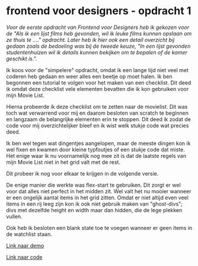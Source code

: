 # frontend voor designers - opdracht 1

*Voor de eerste opdracht van Frontend voor Designers heb ik gekozen voor de "Als ik een lijst films heb gevonden, wil ik leuke films kunnen opslaan om ze thuis te ...." opdracht. Later heb ik hier ook een detail overzicht bij gedaan zoals de bedoeling was bij de tweede keuze, "In een lijst gevonden studentenhuizen wil ik details kunnen bekijken om te bepalen of de kamer geschikt is.".* 

Ik koos voor de "simpelere" opdracht, omdat ik een lange tijd niet veel met coderen heb gedaan en weer alles een beetje op moet halen. Ik ben begonnen een tutorial te volgen voor het maken van een checklist. Dit deed ik omdat deze checklist vele elementen bevatten die ik kon gebruiken voor mijn Movie List. 

Hierna probeerde ik deze checklist om te zetten naar de movielist. Dit was toch wat verwarrend voor mij en daarom besloten van scratch te beginnen en langzaam de belangrijke elementen erin te stoppen. Dit deed ik zodat de code voor mij overzichtelijker bleef en ik wist welk stukje code wat precies deed. 

Ik ben wel tegen wat dingentjes aangelopen, maar de meeste dingen kon ik wel fixen en kwamen door kleine typfoutjes of een stukje code dat miste. Het enige waar ik nu  voornamelijk nog mee zit is dat de laatste regels van mijn Movie List niet in het grid valt met de rest. 

Dit probeer ik nog voor elkaar te krijgen in de volgende versie. 

De enige manier die werkte was flex-start te gebruiken. Dit zorgt er wel voor dat alles niet perfect in het midden zit. Wel valt het nu mooier wanneer er een ongelijk aantal items in het grid zitten. Omdat er niet altijd even veel items in een rij leeg zijn kon ik ook niet gebruik maken van "ghost-divs"; divs met dezelfde height en width maar dan hidden, die de lege plekken vullen. 

Ook heb ik besloten een blank state toe te voegen wanneer er geen items in de watchlist staan. 

[Link naar demo](https://oege.ie.hva.nl/~jonkerk001/FvD/)

[Link naar code](https://github.com/McKalister/frontendvoordesigners/tree/master/opdracht1/v2)
 
